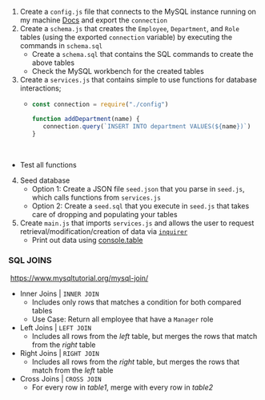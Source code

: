 1. Create a `config.js` file that connects to the MySQL  instance running on my machine [Docs](https://www.npmjs.com/package/mysql#introduction) and export the `connection`
​
2. Create a `schema.js` that creates the `Employee`, `Department`, and `Role` tables (using the exported `connection` variable) by executing the commands in `schema.sql`
​
   - Create a `schema.sql` that contains the SQL commands to create the above tables
   - Check the MySQL workbench for the created tables
​
3. Create a `services.js` that contains simple to use functions for database interactions; 
​
   - ```js
     const connection = require("./config")
     
     function addDepartment(name) {
     	connection.query(`INSERT INTO department VALUES(${name})`)
     }
     ```
​
   - Test all functions
​
4. Seed database
​
   - Option 1: Create a JSON file `seed.json` that you parse in `seed.js`, which calls functions from `services.js`
   - Option 2: Create a `seed.sql` that you execute in `seed.js` that takes care of dropping and populating your tables
​
5. Create `main.js` that imports `services.js` and allows the user to request retrieval/modification/creation of data via [`inquirer`](https://www.npmjs.com/package/inquirer/v/0.2.3)
​
   - Print out data using [console.table](https://www.npmjs.com/package/console.table)
​
​
​
### SQL JOINS
​
https://www.mysqltutorial.org/mysql-join/
​
- Inner Joins | `INNER JOIN` 
  - Includes only rows that matches a condition for both compared tables
  - Use Case: Return all employee that have a `Manager` role
- Left Joins | `LEFT JOIN`
  - Includes all rows from the *left* table, but merges the rows that match from the *right* table
- Right Joins | `RIGHT JOIN`
  - Includes all rows from the *right* table, but merges the rows that match from the *left* table
- Cross Joins | `CROSS JOIN`
  - For every row in *table1*, merge with every row in *table2*